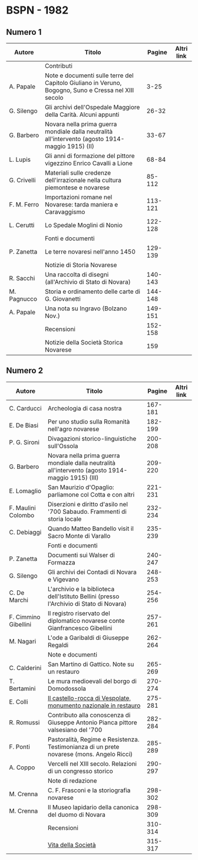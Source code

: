 # BSPN - 1982

## Numero 1

| Autore      | Titolo                                                                                               | Pagine  | Altri link |
|-------------|------------------------------------------------------------------------------------------------------|---------|------------|
|             | Contributi                                                                                           |         |            |
| A. Papale   | Note e documenti sulle terre del Capitolo Giuliano in Veruno, Bogogno, Suno e Cressa nel XIII secolo | 3-25    |            |
| G. Silengo  | Gli archivi dell'Ospedale Maggiore della Carità. Alcuni appunti                                      | 26-32   |            |
| G. Barbero  | Novara nella prima guerra mondiale dalla neutralità all'intervento (agosto 1914-maggio 1915) (II)    | 33-67   |            |
| L. Lupis    | Gli anni di formazione del pittore vigezzino Enrico Cavalli a Lione                                  | 68-84   |            |
| G. Crivelli | Materiali sulle credenze dell'irrazionale nella cultura piemontese e novarese                        | 85-112  |            |
| F. M. Ferro | Importazioni romane nel Novarese: tarda maniera e Caravaggismo                                       | 113-121 |            |
| L. Cerutti  | Lo Spedale Moglini di Nonio                                                                          | 122-128 |            |
|             | Fonti e documenti                                                                                    |         |            |
| P. Zanetta  | Le terre novaresi nell'anno 1450                                                                     | 129-139 |            |
|             | Notizie di Storia Novarese                                                                           |         |            |
| R. Sacchi   | Una raccolta di disegni (all'Archivio di Stato di Novara)                                            | 140-143 |            |
| M. Pagnucco | Storia e ordinamento delle carte di G. Giovanetti                                                    | 144-148 |            |
| A. Papale   | Una nota su Ingravo (Bolzano Nov.)                                                                   | 149-151 |            |
|             | Recensioni                                                                                           | 152-158 |            |
|             | Notizie della Società Storica Novarese                                                               | 159     |            |

## Numero 2

| Autore               | Titolo                                                                                                               | Pagine  | Altri link |
|----------------------|----------------------------------------------------------------------------------------------------------------------|---------|------------|
| C. Carducci          | Archeologia di casa nostra                                                                                           | 167-181 |            |
| E. De Biasi          | Per uno studio sulla Romanità nell'agro novarese                                                                     | 182-199 |            |
| P. G. Sironi         | Divagazioni storico-linguistiche sull'Ossola                                                                         | 200-208 |            |
| G. Barbero           | Novara nella prima guerra mondiale dalla neutralità all'intervento (agosto 1914-maggio 1915) (III)                   | 209-220 |            |
| E. Lomaglio          | San Maurizio d'Opaglio: parliamone col Cotta e con altri                                                             | 221-231 |            |
| F. Maulini Colombo   | Diserzioni e diritto d'asilo nel '700 Sabaudo. Frammenti di storia locale                                            | 232-234 |            |
| C. Debiaggi          | Quando Matteo Bandello visit il Sacro Monte di Varallo                                                               | 235-239 |            |
|                      | Fonti e documenti                                                                                                    |         |            |
| P. Zanetta           | Documenti sui Walser di Formazza                                                                                     | 240-247 |            |
| G. Silengo           | Gli archivi dei Contadi di Novara e Vigevano                                                                         | 248-253 |            |
| C. De Marchi         | L'archivio e la biblioteca dell'Istituto Bellini (presso l'Archivio di Stato di Novara)                              | 254-256 |            |
| F. Cimmino Gibellini | Il registro riservato del diplomatico novarese conte Gianfrancesco Gibellini                                         | 257-261 |            |
| M. Nagari            | L'ode a Garibaldi di Giuseppe Regaldi                                                                                | 262-264 |            |
|                      | Note e documenti                                                                                                     |         |            |
| C. Calderini         | San Martino di Gattico. Note su un restauro                                                                          | 265-269 |            |
| T. Bertamini         | Le mura medioevali del borgo di Domodossola                                                                          | 270-274 |            |
| E. Colli             | [Il castello-rocca di Vespolate, monumento nazionale in restauro](https://en.calameo.com/read/007260735e20701d7d757) | 275-281 |            |
| R. Romussi           | Contributo alla conoscenza di Giuseppe Antonio Pianca pittore valsesiano del '700                                    | 282-284 |            |
| F. Ponti             | Pastoralità, Regime e Resistenza. Testimonianza di un prete novarese (mons. Angelo Ricci)                            | 285-289 |            |
| A. Coppo             | Vercelli nel XIII secolo. Relazioni di un congresso storico                                                          | 290-297 |            |
|                      | Note di redazione                                                                                                    |         |            |
| M. Crenna            | C. F. Frasconi e la storiografia novarese                                                                            | 298-302 |            |
| M. Crenna            | Il Museo lapidario della canonica del duomo di Novara                                                                | 298-309 |            |
|                      | Recensioni                                                                                                           | 310-314 |            |
|                      | [Vita della Società](http://www.ssno.it/SSN/ssn_storia_19821204.html)                                                | 315-317 |            |
